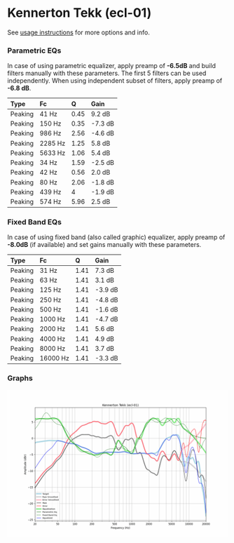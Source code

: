 # Kennerton Tekk (ecl-01)
See [usage instructions](https://github.com/jaakkopasanen/AutoEq#usage) for more options and info.

### Parametric EQs
In case of using parametric equalizer, apply preamp of **-6.5dB** and build filters manually
with these parameters. The first 5 filters can be used independently.
When using independent subset of filters, apply preamp of **-6.8 dB**.

| Type    | Fc      |    Q | Gain    |
|:--------|:--------|:-----|:--------|
| Peaking | 41 Hz   | 0.45 | 9.2 dB  |
| Peaking | 150 Hz  | 0.35 | -7.3 dB |
| Peaking | 986 Hz  | 2.56 | -4.6 dB |
| Peaking | 2285 Hz | 1.25 | 5.8 dB  |
| Peaking | 5633 Hz | 1.06 | 5.4 dB  |
| Peaking | 34 Hz   | 1.59 | -2.5 dB |
| Peaking | 42 Hz   | 0.56 | 2.0 dB  |
| Peaking | 80 Hz   | 2.06 | -1.8 dB |
| Peaking | 439 Hz  | 4    | -1.9 dB |
| Peaking | 574 Hz  | 5.96 | 2.5 dB  |

### Fixed Band EQs
In case of using fixed band (also called graphic) equalizer, apply preamp of **-8.0dB**
(if available) and set gains manually with these parameters.

| Type    | Fc       |    Q | Gain    |
|:--------|:---------|:-----|:--------|
| Peaking | 31 Hz    | 1.41 | 7.3 dB  |
| Peaking | 63 Hz    | 1.41 | 3.1 dB  |
| Peaking | 125 Hz   | 1.41 | -3.9 dB |
| Peaking | 250 Hz   | 1.41 | -4.8 dB |
| Peaking | 500 Hz   | 1.41 | -1.6 dB |
| Peaking | 1000 Hz  | 1.41 | -4.7 dB |
| Peaking | 2000 Hz  | 1.41 | 5.6 dB  |
| Peaking | 4000 Hz  | 1.41 | 4.9 dB  |
| Peaking | 8000 Hz  | 1.41 | 3.7 dB  |
| Peaking | 16000 Hz | 1.41 | -3.3 dB |

### Graphs
![](./Kennerton%20Tekk%20(ecl-01).png)